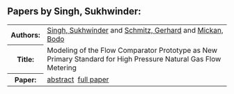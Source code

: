 <h2>Papers by Singh, Sukhwinder:</h2>
<!-- Begin papers -->
<table>
<tr><th>Authors:</th><td>
<a href="../authors/author_225.html">Singh, Sukhwinder</a> and 
<a href="../authors/author_211.html">Schmitz, Gerhard</a> and 
<a href="../authors/author_165.html">Mickan, Bodo</a>
</td></tr>
<tr><th>Title:  </th><td>Modeling of the Flow Comparator Prototype as New Primary Standard for High Pressure Natural Gas Flow Metering</td></tr>
<tr><th>Paper:  </th><td><a href="../abstracts/Modelica2019abstract6B2.pdf">abstract</a>&nbsp;&nbsp;<a href="../papers/Modelica2019paper6B2.pdf">full paper</a></td></tr>
</table>
<br>
<!-- End papers -->
